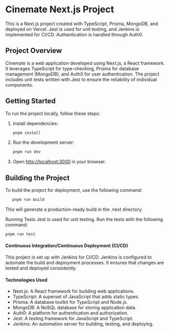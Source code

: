 # Cinemate Next.js Project

This is a Next.js project created with TypeScript, Prisma, MongoDB, and deployed on Vercel. Jest is used for unit testing, and Jenkins is implemented for CI/CD. Authentication is handled through Auth0.

## Project Overview

Cinemate is a web application developed using Next.js, a React framework. It leverages TypeScript for type-checking, Prisma for database management (MongoDB), and Auth0 for user authentication. The project includes unit tests written with Jest to ensure the reliability of individual components.

## Getting Started

To run the project locally, follow these steps:

1. Install dependencies:

    ```bash
    pnpm install
    ```

2. Run the development server:

    ```bash
    pnpm run dev
    ```

3. Open [http://localhost:3000](http://localhost:3000) in your browser.

## Building the Project

To build the project for deployment, use the following command:

 ```bash
    pnpm run build
  ```
This will generate a production-ready build in the .next directory.

Running Tests
Jest is used for unit testing. Run the tests with the following command:

```bash
pnpm run test
``````


#### Continuous Integration/Continuous Deployment (CI/CD)
This project is set up with Jenkins for CI/CD. Jenkins is configured to automate the build and deployment processes. It ensures that changes are tested and deployed consistently.

#### Technologies Used
* Next.js: A React framework for building web applications.
* TypeScript: A superset of JavaScript that adds static types.
* Prisma: A database toolkit for TypeScript and Node.js.
* MongoDB: A NoSQL database for storing application data.
* Auth0: A platform for authentication and authorization.
* Jest: A testing framework for JavaScript and TypeScript.
* Jenkins: An automation server for building, testing, and deploying.